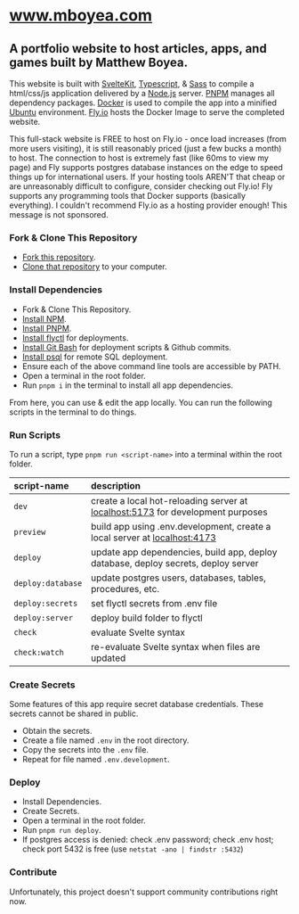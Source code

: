 www.mboyea.com
===
A portfolio website to host articles, apps, and games built by Matthew Boyea.
---
This website is built with [SvelteKit], [Typescript], & [Sass] to compile a html/css/js application delivered by a [Node.js] server. [PNPM] manages all dependency packages. [Docker] is used to compile the app into a minified [Ubuntu] environment. [Fly.io] hosts the Docker Image to serve the completed website.

This full-stack website is FREE to host on Fly.io - once load increases (from more users visiting), it is still reasonably priced (just a few bucks a month) to host. The connection to host is extremely fast (like 60ms to view my page) and Fly supports postgres database instances on the edge to speed things up for international users. If your hosting tools AREN'T that cheap or are unreasonably difficult to configure, consider checking out Fly.io! Fly supports any programming tools that Docker supports (basically everything). I couldn't recommend Fly.io as a hosting provider enough! This message is not sponsored.

### Fork & Clone This Repository
* [Fork this repository].
* [Clone that repository] to your computer.

### Install Dependencies
* Fork & Clone This Repository.
* [Install NPM].
* [Install PNPM].
* [Install flyctl] for deployments.
* [Install Git Bash] for deployment scripts & Github commits.
* [Install psql] for remote SQL deployment.
* Ensure each of the above command line tools are accessible by PATH.
* Open a terminal in the root folder.
* Run `pnpm i` in the terminal to install all app dependencies.

From here, you can use & edit the app locally. You can run the following scripts in the terminal to do things.

### Run Scripts
To run a script, type `pnpm run <script-name>` into a terminal within the root folder.

| script-name | description |
|:----------- |:----------- |
| `dev` | create a local hot-reloading server at [localhost:5173](http://localhost:5173) for development purposes |
| `preview` | build app using .env.development, create a local server at [localhost:4173](http://localhost:4173) |
| `deploy` | update app dependencies, build app, deploy database, deploy secrets, deploy server |
| `deploy:database` | update postgres users, databases, tables, procedures, etc. |
| `deploy:secrets` | set flyctl secrets from .env file |
| `deploy:server` | deploy build folder to flyctl |
| `check` | evaluate Svelte syntax |
| `check:watch` | re-evaluate Svelte syntax when files are updated |

### Create Secrets
Some features of this app require secret database credentials. These secrets cannot be shared in public.
* Obtain the secrets.
* Create a file named `.env` in the root directory.
* Copy the secrets into the `.env` file.
* Repeat for file named `.env.development`.

### Deploy
* Install Dependencies.
* Create Secrets.
* Open a terminal in the root folder.
* Run `pnpm run deploy`.
* If postgres access is denied: check .env password; check .env host; check port 5432 is free (use `netstat -ano | findstr :5432`)

### Contribute
Unfortunately, this project doesn't support community contributions right now.

[SvelteKit]: https://kit.svelte.dev/docs/introduction
[Typescript]: https://www.typescriptlang.org/why-create-typescript
[Sass]: https://sass-lang.com/guide
[Node.js]: https://nodejs.org/en/docs/guides/getting-started-guide
[Docker]: https://docs.docker.com/get-started/overview/
[Ubuntu]: https://ubuntu.com/about
[PNPM]: https://pnpm.io/motivation
[Install NPM]: https://nodejs.org/en/download
[Install PNPM]: https://pnpm.io/installation
[Install flyctl]: https://fly.io/docs/hands-on/install-flyctl/
[Install Git Bash]: https://git-scm.com/downloads
[Install psql]: https://www.timescale.com/blog/how-to-install-psql-on-mac-ubuntu-debian-windows/
[Fly.io]: https://fly.io/docs/
[Fork this repository]: https://docs.github.com/en/get-started/quickstart/fork-a-repo#forking-a-repository
[Clone that repository]: https://docs.github.com/en/repositories/creating-and-managing-repositories/cloning-a-repository#cloning-a-repository

